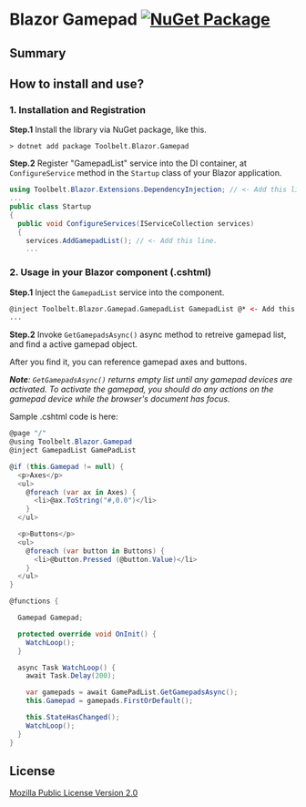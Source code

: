 # Blazor Gamepad [![NuGet Package](https://img.shields.io/nuget/v/Toolbelt.Blazor.Gamepad.svg)](https://www.nuget.org/packages/Toolbelt.Blazor.Gamepad/)

## Summary



## How to install and use?

### 1. Installation and Registration

**Step.1** Install the library via NuGet package, like this.

```shell
> dotnet add package Toolbelt.Blazor.Gamepad
```

**Step.2** Register "GamepadList" service into the DI container, at `ConfigureService` method in the `Startup` class of your Blazor application.

```csharp
using Toolbelt.Blazor.Extensions.DependencyInjection; // <- Add this line, and...
...
public class Startup
{
  public void ConfigureServices(IServiceCollection services)
  {
    services.AddGamepadList(); // <- Add this line.
    ...
```
### 2. Usage in your Blazor component (.cshtml)

**Step.1** Inject the `GamepadList` service into the component.

```html
@inject Toolbelt.Blazor.Gamepad.GamepadList GamepadList @* <- Add this. *@
...
```

**Step.2** Invoke `GetGamepadsAsync()` async method to retreive gamepad list, and find a active gamepad object.

After you find it, you can reference gamepad axes and buttons.

_**Note**:_ _`GetGamepadsAsync()` returns empty list until any gamepad devices are activated. To activate the gamepad, you should do any actions on the gamepad device while the browser's document has focus._

Sample .cshtml code is here:

```csharp
@page "/"
@using Toolbelt.Blazor.Gamepad
@inject GamepadList GamePadList

@if (this.Gamepad != null) {
  <p>Axes</p>
  <ul>
    @foreach (var ax in Axes) {
      <li>@ax.ToString("#,0.0")</li>
    }
  </ul>

  <p>Buttons</p>
  <ul>
    @foreach (var button in Buttons) {
      <li>@button.Pressed (@button.Value)</li>
    }
  </ul>
}

@functions {

  Gamepad Gamepad;

  protected override void OnInit() {
    WatchLoop();
  }

  async Task WatchLoop() {
    await Task.Delay(200);

    var gamepads = await GamePadList.GetGamepadsAsync();
    this.Gamepad = gamepads.FirstOrDefault();

    this.StateHasChanged();
    WatchLoop();
  }
}
```

## License

[Mozilla Public License Version 2.0](https://github.com/jsakamoto/Toolbelt.Blazor.Gamepad/blob/master/LICENSE)